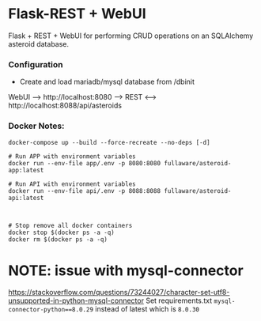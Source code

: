 # Flask-REST + WebUI
Flask + REST + WebUI for performing CRUD operations on an SQLAlchemy asteroid database.

### Configuration
* Create and load mariadb/mysql database from /dbinit
 

WebUI --> http://localhost:8080 --> REST <--> http://localhost:8088/api/asteroids

### Docker Notes:
```console
docker-compose up --build --force-recreate --no-deps [-d]

# Run APP with environment variables
docker run --env-file app/.env -p 8080:8080 fullaware/asteroid-app:latest

# Run API with environment variables
docker run --env-file api/.env -p 8088:8088 fullaware/asteroid-api:latest



# Stop remove all docker containers
docker stop $(docker ps -a -q)
docker rm $(docker ps -a -q)
```

# NOTE: issue with mysql-connector
https://stackoverflow.com/questions/73244027/character-set-utf8-unsupported-in-python-mysql-connector
Set requirements.txt `mysql-connector-python==8.0.29` instead of latest which is `8.0.30`
